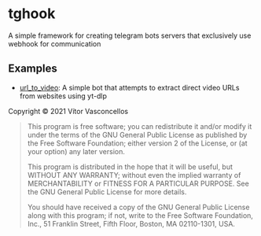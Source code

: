 # tghook

A simple framework for creating telegram bots servers that exclusively use webhook for communication

## Examples

- [url_to_video](./tghook/example/url_to_video.py):
  A simple bot that attempts to extract direct video URLs from websites using yt-dlp

Copyright © 2021 Vítor Vasconcellos

> This program is free software; you can redistribute it and/or modify it under the terms of the GNU General Public License as published by the Free Software Foundation; either version 2 of the License, or (at your option) any later version.
>
> This program is distributed in the hope that it will be useful, but WITHOUT ANY WARRANTY; without even the implied warranty of MERCHANTABILITY or FITNESS FOR A PARTICULAR PURPOSE. See the GNU General Public License for more details.
>
> You should have received a copy of the GNU General Public License along with this program; if not, write to the Free Software Foundation, Inc., 51 Franklin Street, Fifth Floor, Boston, MA 02110-1301, USA.
